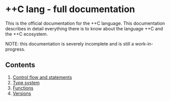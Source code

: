 # ++C lang - full documentation

This is the official documentation for the ++C language. This documentation describes in detail everything there is to know about the language ++C and the ++C ecosystem.

NOTE: this documentation is severely incomplete and is still a work-in-progress.

## Contents

1. [Control flow and statements](./statements/index.md)
2. [Type system](./type-system/index.md)
3. [Functions](./functions.md)
4. [Versions](./versions.md)
